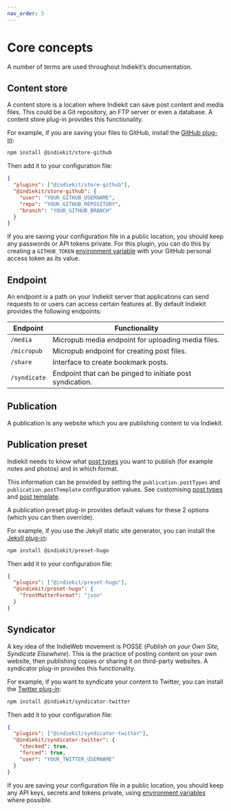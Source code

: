 ```yaml
---
nav_order: 5
---
```


# Core concepts

A number of terms are used throughout Indiekit’s documentation.

## Content store

A content store is a location where Indiekit can save post content and media files. This could be a Git repository, an FTP server or even a database. A content store plug-in provides this functionality.

For example, if you are saving your files to GitHub, install the [GitHub plug-in](plug-ins.md#github):

```bash
npm install @indiekit/store-github
```

Then add it to your configuration file:

```json
{
  "plugins": ["@indiekit/store-github"],
  "@indiekit/store-github": {
    "user": "YOUR_GITHUB_USERNAME",
    "repo": "YOUR_GITHUB_REPOSITORY",
    "branch": "YOUR_GITHUB_BRANCH"
  }
}
```

If you are saving your configuration file in a public location, you should keep any passwords or API tokens private. For this plugin, you can do this by creating a `GITHUB_TOKEN` [environment variable][env] with your GitHub personal access token as its value.

## Endpoint

An endpoint is a path on your Indiekit server that applications can send requests to or users can access certain features at. By default Indiekit provides the following endpoints:

| Endpoint     | Functionality                                             |
| ------------ | --------------------------------------------------------- |
| `/media`     | Micropub media endpoint for uploading media files.        |
| `/micropub`  | Micropub endpoint for creating post files.                |
| `/share`     | Interface to create bookmark posts.                       |
| `/syndicate` | Endpoint that can be pinged to initiate post syndication. |

## Publication

A publication is any website which you are publishing content to via Indiekit.

## Publication preset

Indiekit needs to know what [post types](https://indieweb.org/posts#Types_of_Posts) you want to publish (for example notes and photos) and in which format.

This information can be provided by setting the `publication.postTypes` and `publication.postTemplate` configuration values. See customising [post types](customisation/post-types.md) and [post template](customisation/post-template.md).

A publication preset plug-in provides default values for these 2 options (which you can then override).

For example, if you use the Jekyll static site generator, you can install the [Jekyll plug-in](plug-ins.md#jekyll):

```bash
npm install @indiekit/preset-hugo
```

Then add it to your configuration file:

```json
{
  "plugins": ["@indiekit/preset-hugo"],
  "@indiekit/preset-hugo": {
    "frontMatterFormat": "json"
  }
}
```

## Syndicator

A key idea of the IndieWeb movement is POSSE (_Publish on your Own Site, Syndicate Elsewhere_). This is the practice of posting content on your own website, then publishing copies or sharing it on third-party websites. A syndicator plug-in provides this functionality.

For example, if you want to syndicate your content to Twitter, you can install the [Twitter plug-in](plug-ins.md#twitter):

```bash
npm install @indiekit/syndicator-twitter
```

Then add it to your configuration file:

```json
{
  "plugins": ["@indiekit/syndicator-twitter"],
  "@indiekit/syndicator-twitter": {
    "checked": true,
    "forced": true,
    "user": "YOUR_TWITTER_USERNAME"
  }
}
```

If you are saving your configuration file in a public location, you should keep any API keys, secrets and tokens private, using [environment variables][env] where possible.

[env]: https://devcenter.heroku.com/articles/config-vars
